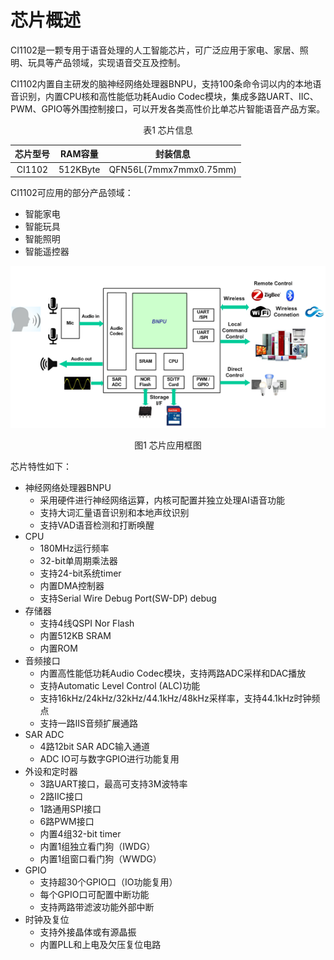 # 芯片概述

CI1102是一颗专用于语音处理的人工智能芯片，可广泛应用于家电、家居、照明、玩具等产品领域，实现语音交互及控制。

CI1102内置自主研发的脑神经网络处理器BNPU，支持100条命令词以内的本地语音识别，内置CPU核和高性能低功耗Audio Codec模块，集成多路UART、IIC、PWM、GPIO等外围控制接口，可以开发各类高性价比单芯片智能语音产品方案。

<div align=center>表1 芯片信息</div>

<center>

芯片型号 | RAM容量 | 封装信息
:--: | :--: | :--:
CI1102 | 512KByte | QFN56L(7mmx7mmx0.75mm)

</center>

CI1102可应用的部分产品领域：

* 智能家电
* 智能玩具
* 智能照明
* 智能遥控器

<center>

![CI1102应用框图](img/CI1102芯片数据手册-1.png)

</center>

<div align=center>图1  芯片应用框图</div>

芯片特性如下：

* 神经网络处理器BNPU
    - 采用硬件进行神经网络运算，内核可配置并独立处理AI语音功能
    - 支持大词汇量语音识别和本地声纹识别
    - 支持VAD语音检测和打断唤醒
* CPU
    - 180MHz运行频率
    - 32-bit单周期乘法器
    - 支持24-bit系统timer
    - 内置DMA控制器
    - 支持Serial Wire Debug Port(SW-DP) debug
* 存储器
    - 支持4线QSPI Nor Flash
    - 内置512KB SRAM
    - 内置ROM
* 音频接口
    - 内置高性能低功耗Audio Codec模块，支持两路ADC采样和DAC播放
    - 支持Automatic Level Control (ALC)功能
    - 支持16kHz/24kHz/32kHz/44.1kHz/48kHz采样率，支持44.1kHz时钟频点
    - 支持一路IIS音频扩展通路
* SAR ADC
    - 4路12bit SAR ADC输入通道
    - ADC IO可与数字GPIO进行功能复用
* 外设和定时器
    - 3路UART接口，最高可支持3M波特率
    - 2路IIC接口
    - 1路通用SPI接口
    - 6路PWM接口
    - 内置4组32-bit timer
    - 内置1组独立看门狗（IWDG）
    - 内置1组窗口看门狗（WWDG）
* GPIO
    - 支持超30个GPIO口（IO功能复用）
    - 每个GPIO口可配置中断功能
    - 支持两路带滤波功能外部中断
* 时钟及复位
    - 支持外接晶体或有源晶振
    - 内置PLL和上电及欠压复位电路